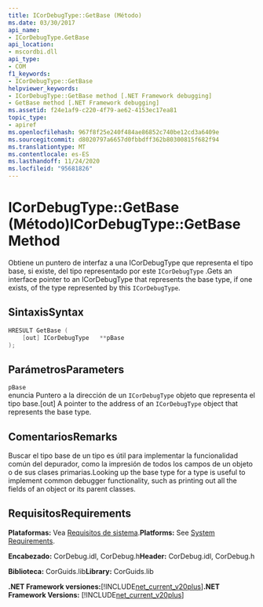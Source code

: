 ```yaml
---
title: ICorDebugType::GetBase (Método)
ms.date: 03/30/2017
api_name:
- ICorDebugType.GetBase
api_location:
- mscordbi.dll
api_type:
- COM
f1_keywords:
- ICorDebugType::GetBase
helpviewer_keywords:
- ICorDebugType::GetBase method [.NET Framework debugging]
- GetBase method [.NET Framework debugging]
ms.assetid: f24e1af9-c220-4f79-ae62-4153ec17ea81
topic_type:
- apiref
ms.openlocfilehash: 967f8f25e240f484ae86852c740be12cd3a6409e
ms.sourcegitcommit: d8020797a6657d0fbbdff362b80300815f682f94
ms.translationtype: MT
ms.contentlocale: es-ES
ms.lasthandoff: 11/24/2020
ms.locfileid: "95681826"
---
```

# <a name="icordebugtypegetbase-method"></a><span data-ttu-id="b316b-102">ICorDebugType::GetBase (Método)</span><span class="sxs-lookup"><span data-stu-id="b316b-102">ICorDebugType::GetBase Method</span></span>

<span data-ttu-id="b316b-103">Obtiene un puntero de interfaz a una ICorDebugType que representa el tipo base, si existe, del tipo representado por este `ICorDebugType` .</span><span class="sxs-lookup"><span data-stu-id="b316b-103">Gets an interface pointer to an ICorDebugType that represents the base type, if one exists, of the type represented by this `ICorDebugType`.</span></span>  
  
## <a name="syntax"></a><span data-ttu-id="b316b-104">Sintaxis</span><span class="sxs-lookup"><span data-stu-id="b316b-104">Syntax</span></span>  
  
```cpp  
HRESULT GetBase (  
    [out] ICorDebugType   **pBase  
);  
```  
  
## <a name="parameters"></a><span data-ttu-id="b316b-105">Parámetros</span><span class="sxs-lookup"><span data-stu-id="b316b-105">Parameters</span></span>  

 `pBase`  
 <span data-ttu-id="b316b-106">enuncia Puntero a la dirección de un `ICorDebugType` objeto que representa el tipo base.</span><span class="sxs-lookup"><span data-stu-id="b316b-106">[out] A pointer to the address of an `ICorDebugType` object that represents the base type.</span></span>  
  
## <a name="remarks"></a><span data-ttu-id="b316b-107">Comentarios</span><span class="sxs-lookup"><span data-stu-id="b316b-107">Remarks</span></span>  

 <span data-ttu-id="b316b-108">Buscar el tipo base de un tipo es útil para implementar la funcionalidad común del depurador, como la impresión de todos los campos de un objeto o de sus clases primarias.</span><span class="sxs-lookup"><span data-stu-id="b316b-108">Looking up the base type for a type is useful to implement common debugger functionality, such as printing out all the fields of an object or its parent classes.</span></span>  
  
## <a name="requirements"></a><span data-ttu-id="b316b-109">Requisitos</span><span class="sxs-lookup"><span data-stu-id="b316b-109">Requirements</span></span>  

 <span data-ttu-id="b316b-110">**Plataformas:** Vea [Requisitos de sistema](../../get-started/system-requirements.md).</span><span class="sxs-lookup"><span data-stu-id="b316b-110">**Platforms:** See [System Requirements](../../get-started/system-requirements.md).</span></span>  
  
 <span data-ttu-id="b316b-111">**Encabezado:** CorDebug.idl, CorDebug.h</span><span class="sxs-lookup"><span data-stu-id="b316b-111">**Header:** CorDebug.idl, CorDebug.h</span></span>  
  
 <span data-ttu-id="b316b-112">**Biblioteca:** CorGuids.lib</span><span class="sxs-lookup"><span data-stu-id="b316b-112">**Library:** CorGuids.lib</span></span>  
  
 <span data-ttu-id="b316b-113">**.NET Framework versiones:**[!INCLUDE[net_current_v20plus](../../../../includes/net-current-v20plus-md.md)]</span><span class="sxs-lookup"><span data-stu-id="b316b-113">**.NET Framework Versions:** [!INCLUDE[net_current_v20plus](../../../../includes/net-current-v20plus-md.md)]</span></span>
